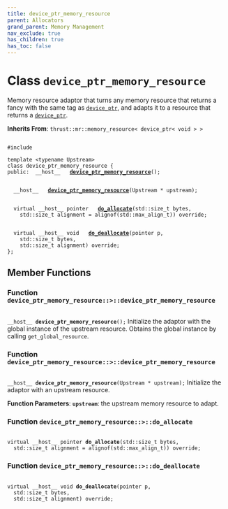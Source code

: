 ```yaml
---
title: device_ptr_memory_resource
parent: Allocators
grand_parent: Memory Management
nav_exclude: true
has_children: true
has_toc: false
---
```


# Class `device_ptr_memory_resource`

Memory resource adaptor that turns any memory resource that returns a fancy with the same tag as <code><a href="/thrust/api/classes/classdevice__ptr.html">device&#95;ptr</a></code>, and adapts it to a resource that returns a <code><a href="/thrust/api/classes/classdevice__ptr.html">device&#95;ptr</a></code>. 

**Inherits From**:
`thrust::mr::memory_resource< device_ptr< void > >`

<code class="doxybook">
<span>#include <thrust/device_allocator.h></span><br>
<span>template &lt;typename Upstream&gt;</span>
<span>class device&#95;ptr&#95;memory&#95;resource {</span>
<span>public:</span><span>&nbsp;&nbsp;__host__ </span><span>&nbsp;&nbsp;<b><a href="/thrust/api/classes/classdevice__ptr__memory__resource.html#function-device_ptr_memory_resource">device&#95;ptr&#95;memory&#95;resource</a></b>();</span>
<br>
<span>&nbsp;&nbsp;__host__ </span><span>&nbsp;&nbsp;<b><a href="/thrust/api/classes/classdevice__ptr__memory__resource.html#function-device_ptr_memory_resource">device&#95;ptr&#95;memory&#95;resource</a></b>(Upstream * upstream);</span>
<br>
<span>&nbsp;&nbsp;virtual __host__ pointer </span><span>&nbsp;&nbsp;<b><a href="/thrust/api/classes/classdevice__ptr__memory__resource.html#function-do_allocate">do&#95;allocate</a></b>(std::size_t bytes,</span>
<span>&nbsp;&nbsp;&nbsp;&nbsp;std::size_t alignment = alignof(std::max&#95;align&#95;t)) override;</span>
<br>
<span>&nbsp;&nbsp;virtual __host__ void </span><span>&nbsp;&nbsp;<b><a href="/thrust/api/classes/classdevice__ptr__memory__resource.html#function-do_deallocate">do&#95;deallocate</a></b>(pointer p,</span>
<span>&nbsp;&nbsp;&nbsp;&nbsp;std::size_t bytes,</span>
<span>&nbsp;&nbsp;&nbsp;&nbsp;std::size_t alignment) override;</span>
<span>};</span>
</code>

## Member Functions

<h3 id="function-device_ptr_memory_resource">
Function <code>device&#95;ptr&#95;memory&#95;resource::&gt;::device&#95;ptr&#95;memory&#95;resource</code>
</h3>

<code class="doxybook">
<span>__host__ </span><span><b>device_ptr_memory_resource</b>();</span></code>
Initialize the adaptor with the global instance of the upstream resource. Obtains the global instance by calling <code>get&#95;global&#95;resource</code>. 

<h3 id="function-device_ptr_memory_resource">
Function <code>device&#95;ptr&#95;memory&#95;resource::&gt;::device&#95;ptr&#95;memory&#95;resource</code>
</h3>

<code class="doxybook">
<span>__host__ </span><span><b>device_ptr_memory_resource</b>(Upstream * upstream);</span></code>
Initialize the adaptor with an upstream resource.

**Function Parameters**:
**`upstream`**: the upstream memory resource to adapt. 

<h3 id="function-do_allocate">
Function <code>device&#95;ptr&#95;memory&#95;resource::&gt;::do&#95;allocate</code>
</h3>

<code class="doxybook">
<span>virtual __host__ pointer </span><span><b>do_allocate</b>(std::size_t bytes,</span>
<span>&nbsp;&nbsp;std::size_t alignment = alignof(std::max&#95;align&#95;t)) override;</span></code>
<h3 id="function-do_deallocate">
Function <code>device&#95;ptr&#95;memory&#95;resource::&gt;::do&#95;deallocate</code>
</h3>

<code class="doxybook">
<span>virtual __host__ void </span><span><b>do_deallocate</b>(pointer p,</span>
<span>&nbsp;&nbsp;std::size_t bytes,</span>
<span>&nbsp;&nbsp;std::size_t alignment) override;</span></code>

